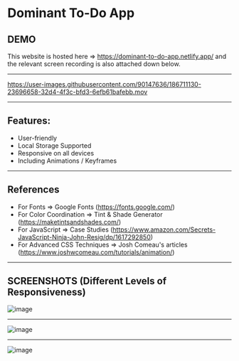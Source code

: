
# Dominant To-Do App

## DEMO
This website is hosted here => https://dominant-to-do-app.netlify.app/ and the relevant screen recording is also attached down below.

<hr>

https://user-images.githubusercontent.com/90147636/186711130-23696658-32d4-4f3c-bfd3-6efb61bafebb.mov


<hr>

## Features:
- User-friendly
- Local Storage Supported
- Responsive on all devices
- Including Animations / Keyframes

<hr>

## References
- For Fonts => Google Fonts (https://fonts.google.com/)
- For Color Coordination => Tint & Shade Generator (https://maketintsandshades.com/)
- For JavaScript => Case Studies (https://www.amazon.com/Secrets-JavaScript-Ninja-John-Resig/dp/1617292850)
- For Advanced CSS Techniques => Josh Comeau's articles (https://www.joshwcomeau.com/tutorials/animation/)

<hr>

## SCREENSHOTS (Different Levels of Responsiveness)

![image](https://user-images.githubusercontent.com/90147636/186712586-ee96ae3e-738f-4ec7-ae5b-a01dd91385b6.png)

<hr>

![image](https://user-images.githubusercontent.com/90147636/186712016-9baee96a-d3c5-4588-85b8-b9c86c0f92d7.png)

<hr>

![image](https://user-images.githubusercontent.com/90147636/186712192-724c4c02-46ff-4ec1-b52f-24dffc8a5201.png)


